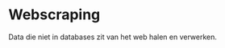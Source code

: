 Webscraping
===========

Data die niet in databases zit van het web halen en verwerken.

<!-- All spreadsheet editors let you export tables as either .csv (comma-separated values) or as .txt files. These files can be imported into all of the commonly used network visualization tools.

Say you’ve found some webpages that display data relevant to your research, such as date or address information, but that do not provide any way of downloading the data directly.

om te kunnen webscrapen moet je ook wget kunnen gebruiken -->


